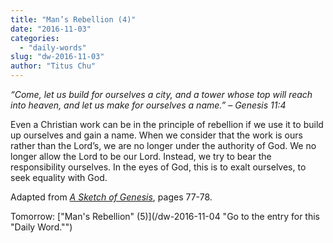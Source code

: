 ```yaml
---
title: "Man’s Rebellion (4)"
date: "2016-11-03"
categories: 
  - "daily-words"
slug: "dw-2016-11-03"
author: "Titus Chu"
---
```


_“Come, let us build for ourselves a city, and a tower whose top will reach into heaven, and let us make for ourselves a name.”_ _– Genesis 11:4_

Even a Christian work can be in the principle of rebellion if we use it to build up ourselves and gain a name. When we consider that the work is ours rather than the Lord’s, we are no longer under the authority of God. We no longer allow the Lord to be our Lord. Instead, we try to bear the responsibility ourselves. In the eyes of God, this is to exalt ourselves, to seek equality with God.

Adapted from _[A Sketch of Genesis](/book-gen-sketch/ "Go to the listing for this book.")_, pages 77-78.

Tomorrow: ["Man's Rebellion" (5)](/dw-2016-11-04 "Go to the entry for this "Daily Word."")
